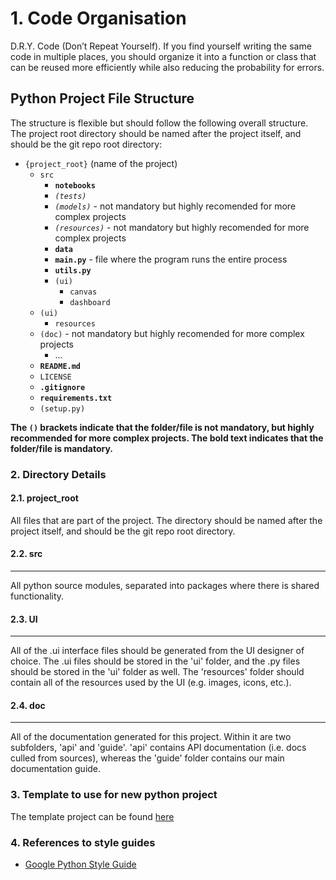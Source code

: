 # 1. Code Organisation

D.R.Y. Code (Don’t Repeat Yourself). If you find yourself writing the same code in multiple places, you should organize it into a function or class that can be reused more efficiently while also reducing the probability for errors.


## Python Project File Structure

The structure is flexible but should follow the following overall structure. The project root directory should be named after the project itself, and should be the git repo root directory:

* `{project_root}` (name of the project)
   * `src`
        * **`notebooks`**
        * *`(tests)`*
        * *`(models)`* - not mandatory but highly recomended for more complex projects
        * *`(resources)`* - not mandatory but highly recomended for more complex projects
        * **`data`**
        * **`main.py`** - file where the program runs the entire process
        * **`utils.py`**
        * `(ui)`
            * `canvas`
            * `dashboard`
    * `(ui)`
        * `resources`
    * `(doc)` - not mandatory but highly recomended for more complex projects
        * ...
    * **`README.md`**
    * `LICENSE`
    * **`.gitignore`**
    * **`requirements.txt`**
    * `(setup.py)`

**The `()` brackets indicate that the folder/file is not mandatory, but highly recommended for more complex projects. The **bold** text indicates that the folder/file is mandatory.**

### 2. Directory Details

#### 2.1. project_root

All files that are part of the project. The directory should be named after the project itself, and should be the git repo root directory.

#### 2.2. src
--------
All python source modules, separated into packages where there is shared functionality.

#### 2.3. UI
-------
All of the .ui interface files should be generated from the UI designer of choice. The .ui files should be stored in the 'ui' folder, and the .py files should be stored in the 'ui' folder as well. The 'resources' folder should contain all of the resources used by the UI (e.g. images, icons, etc.).

#### 2.4. doc
--------
All of the documentation generated for this project. Within it are two subfolders, 'api' and 'guide'. 'api' contains API documentation (i.e. docs culled from sources), whereas the 'guide' folder contains our main documentation guide.

### 3. Template to use for new python project

The template project can be found [here](
    https://github.com/EG-ResearchAndDevelopment/new_project_template)

### 4. References to style guides

* [Google Python Style Guide](https://google.github.io/styleguide/pyguide.html)